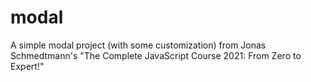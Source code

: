# modal
A simple modal project (with some customization) from Jonas Schmedtmann's "The Complete JavaScript Course 2021: From Zero to Expert!"
